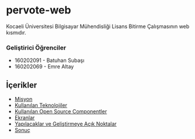# pervote-web

Kocaeli Üniversitesi Bilgisayar Mühendisliği Lisans Bitirme Çalışmasının web kısmıdır.
### Geliştirici Öğrenciler
- 160202091 - Batuhan Subaşı
- 160202069 - Emre Altay

## İçerikler

-	[Misyon](#Misyon)
-	[Kullanılan Teknolojiler](#Kullanılan-Teknolojiler)
- [Kullanılan Open Source Componentler](#Kullanılan-Open-Source-Componentler)
- [Ekranlar](#Ekranlar)
- [Yapılacaklar ve Geliştirmeye Açık Noktalar](#Yapılacaklar-ve-Geliştirilmeye-Açık-Noktalar)
- [Sonuç](#Sonuç)


